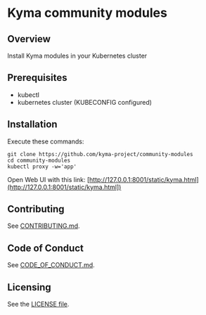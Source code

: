 # Kyma community modules

## Overview

Install Kyma modules in your Kubernetes cluster

## Prerequisites

- kubectl
- kubernetes cluster (KUBECONFIG configured)

## Installation

Execute these commands:
```
git clone https://github.com/kyma-project/community-modules
cd community-modules
kubectl proxy -w='app'
```
Open Web UI with this link: [http://127.0.0.1:8001/static/kyma.html](http://127.0.0.1:8001/static/kyma.html])


## Contributing
<!--- mandatory section - do not change this! --->

See [CONTRIBUTING.md](CONTRIBUTING.md).

## Code of Conduct
<!--- mandatory section - do not change this! --->

See [CODE_OF_CONDUCT.md](CODE_OF_CONDUCT.md).

## Licensing
<!--- mandatory section - do not change this! --->

See the [LICENSE file](./LICENSE).
